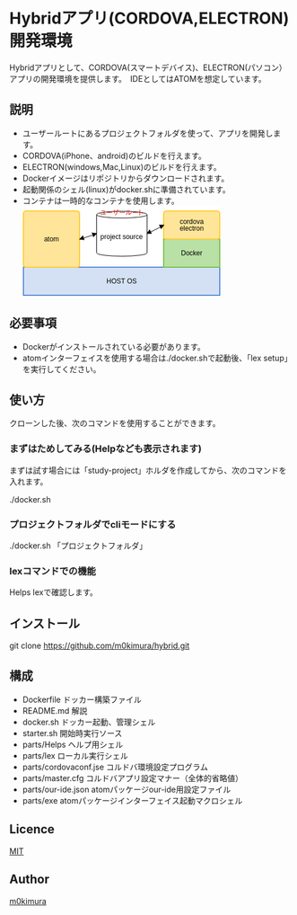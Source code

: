 Hybridアプリ(CORDOVA,ELECTRON)開発環境
====

Hybridアプリとして、CORDOVA(スマートデバイス)、ELECTRON(パソコン）アプリの開発環境を提供します。　IDEとしてはATOMを想定しています。


## 説明
  - ユーザールートにあるプロジェクトフォルダを使って、アプリを開発します。
  - CORDOVA(iPhone、android)のビルドを行えます。
  - ELECTRON(windows,Mac,Linux)のビルドを行えます。
  - Dockerイメージはリポジトリからダウンロードされます。
  - 起動関係のシェル(linux)がdocker.shに準備されています。
  - コンテナは一時的なコンテナを使用します。
![関係のイメージ](./parts/Hybrid.png)

## 必要事項
  - Dockerがインストールされている必要があります。
  - atomインターフェイスを使用する場合は./docker.shで起動後、「lex setup」を実行してください。


## 使い方
クローンした後、次のコマンドを使用することができます。

### まずはためしてみる(Helpなども表示されます)
  <p>まずは試す場合には「study-project」ホルダを作成してから、次のコマンドを入れます。</p>
  ./docker.sh

### プロジェクトフォルダでcliモードにする
  ./docker.sh 「プロジェクトフォルダ」

### lexコマンドでの機能
  Helps lexで確認します。


## インストール
  git clone https://github.com/m0kimura/hybrid.git


## 構成
  - Dockerfile ドッカー構築ファイル
  - README.md 解説
  - docker.sh ドッカー起動、管理シェル
  - starter.sh 開始時実行ソース
  - parts/Helps ヘルプ用シェル
  - parts/lex ローカル実行シェル
  - parts/cordovaconf.jse コルドバ環境設定プログラム
  - parts/master.cfg コルドバアプリ設定マナー（全体的省略値）
  - parts/our-ide.json atomパッケージour-ide用設定ファイル
  - parts/exe atomパッケージインターフェイス起動マクロシェル

## Licence

[MIT](https://github.com/tcnksm/tool/blob/master/LICENCE)


## Author

[m0kimura](https://github.com/m0kimura)

